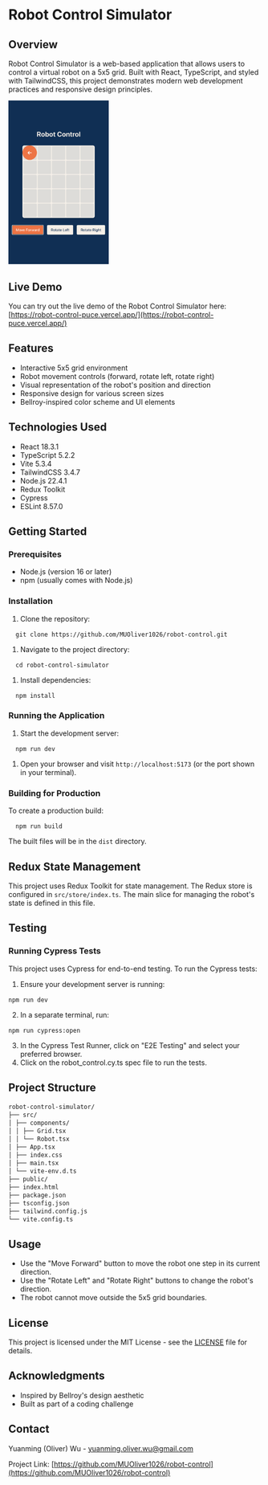 # Robot Control Simulator

## Overview

Robot Control Simulator is a web-based application that allows users to control a virtual robot on a 5x5 grid. Built with React, TypeScript, and styled with TailwindCSS, this project demonstrates modern web development practices and responsive design principles.

<img src="/public/screenshot.png" width="200">

## Live Demo

You can try out the live demo of the Robot Control Simulator here:
[https://robot-control-puce.vercel.app/](https://robot-control-puce.vercel.app/)

## Features

- Interactive 5x5 grid environment
- Robot movement controls (forward, rotate left, rotate right)
- Visual representation of the robot's position and direction
- Responsive design for various screen sizes
- Bellroy-inspired color scheme and UI elements

## Technologies Used

- React 18.3.1
- TypeScript 5.2.2
- Vite 5.3.4
- TailwindCSS 3.4.7
- Node.js 22.4.1
- Redux Toolkit
- Cypress
- ESLint 8.57.0

## Getting Started

### Prerequisites

- Node.js (version 16 or later)
- npm (usually comes with Node.js)

### Installation

1. Clone the repository:

```
  git clone https://github.com/MUOliver1026/robot-control.git
```

1. Navigate to the project directory:

```
  cd robot-control-simulator
```

1. Install dependencies:

```
  npm install
```

### Running the Application

1. Start the development server:

```
  npm run dev
```

1. Open your browser and visit `http://localhost:5173` (or the port shown in your terminal).

### Building for Production

To create a production build:

```
  npm run build
```

The built files will be in the `dist` directory.

## Redux State Management

This project uses Redux Toolkit for state management. The Redux store is configured in `src/store/index.ts`. The main slice for managing the robot's state is defined in this file.

## Testing
### Running Cypress Tests
This project uses Cypress for end-to-end testing. To run the Cypress tests:
1. Ensure your development server is running:
```
npm run dev
```

2. In a separate terminal, run:
```
npm run cypress:open
```

3. In the Cypress Test Runner, click on "E2E Testing" and select your preferred browser.
4. Click on the robot_control.cy.ts spec file to run the tests.

## Project Structure

```
robot-control-simulator/
├── src/
│ ├── components/
│ │ ├── Grid.tsx
│ │ └── Robot.tsx
│ ├── App.tsx
│ ├── index.css
│ ├── main.tsx
│ └── vite-env.d.ts
├── public/
├── index.html
├── package.json
├── tsconfig.json
├── tailwind.config.js
└── vite.config.ts
```

## Usage

- Use the "Move Forward" button to move the robot one step in its current direction.
- Use the "Rotate Left" and "Rotate Right" buttons to change the robot's direction.
- The robot cannot move outside the 5x5 grid boundaries.


## License

This project is licensed under the MIT License - see the [LICENSE](https://github.com/MUOliver1026/robot-control/blob/main/LICENSE) file for details.

## Acknowledgments

- Inspired by Bellroy's design aesthetic
- Built as part of a coding challenge

## Contact

Yuanming (Oliver) Wu - yuanming.oliver.wu@gmail.com

Project Link: [https://github.com/MUOliver1026/robot-control](https://github.com/MUOliver1026/robot-control)